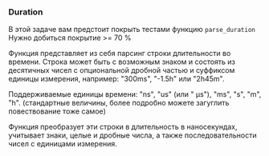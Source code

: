 ### Duration

В этой задаче вам предстоит покрыть тестами функцию `parse_duration`
Нужно добиться покрытие >= 70 %

Функция представляет из себя парсинг строки длительности во времени.
Cтрока может быть с возможным знаком и состоять из десятичных чисел с опциональной дробной частью и
суффиксом единицы измерения, например: "300ms", "-1.5h" или "2h45m".

Поддерживаемые единицы времени: "ns", "us" (или "
µs"), "ms", "s", "m", "h". (стандартные величины, более подробно можете загуглить повествование тоже самое)

Функция преобразует эти строки в длительность в наносекундах, учитывает знаки, целые и дробные
числа, а также последовательности чисел с единицами измерения.